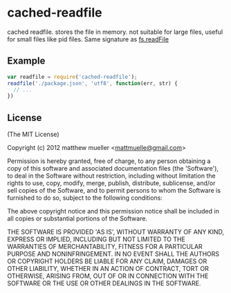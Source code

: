 
# cached-readfile

  cached readfile. stores the file in memory. not suitable for large files, useful for small files like pid files. Same signature as [fs.readFile](http://nodejs.org/api/fs.html#fs_fs_readfile_filename_options_callback)

## Example

```js
var readfile = require('cached-readfile');
readfile('./package.json', 'utf8', function(err, str) {
  // ...
})
```

## License

(The MIT License)

Copyright (c) 2012 matthew mueller &lt;mattmuelle@gmail.com&gt;

Permission is hereby granted, free of charge, to any person obtaining
a copy of this software and associated documentation files (the
'Software'), to deal in the Software without restriction, including
without limitation the rights to use, copy, modify, merge, publish,
distribute, sublicense, and/or sell copies of the Software, and to
permit persons to whom the Software is furnished to do so, subject to
the following conditions:

The above copyright notice and this permission notice shall be
included in all copies or substantial portions of the Software.

THE SOFTWARE IS PROVIDED 'AS IS', WITHOUT WARRANTY OF ANY KIND,
EXPRESS OR IMPLIED, INCLUDING BUT NOT LIMITED TO THE WARRANTIES OF
MERCHANTABILITY, FITNESS FOR A PARTICULAR PURPOSE AND NONINFRINGEMENT.
IN NO EVENT SHALL THE AUTHORS OR COPYRIGHT HOLDERS BE LIABLE FOR ANY
CLAIM, DAMAGES OR OTHER LIABILITY, WHETHER IN AN ACTION OF CONTRACT,
TORT OR OTHERWISE, ARISING FROM, OUT OF OR IN CONNECTION WITH THE
SOFTWARE OR THE USE OR OTHER DEALINGS IN THE SOFTWARE.
